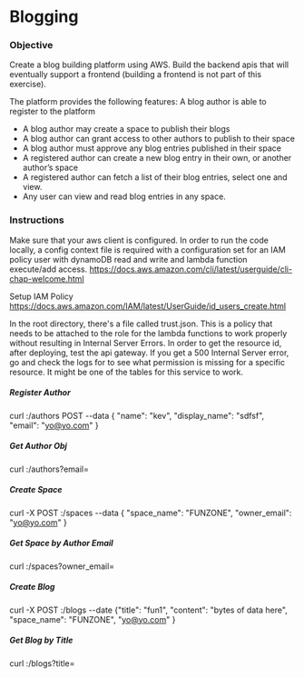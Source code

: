 # Blogging
### Objective 
 
Create a blog building platform using AWS. Build the backend apis that will eventually support a frontend (building a frontend is not part of this exercise).  
 
The platform provides the following features: A blog author is able to register to the platform 
- A blog author may create a space to publish their blogs 
- A blog author can grant access to other authors to publish to their space 
- A blog author must approve any blog entries published in their space 
- A registered author can create a new blog entry in their own, or another author’s space 
- A registered author can fetch a list of their blog entries, select one and view. 
- Any user can view and read blog entries in any space. 

### Instructions
Make sure that your aws client is configured. In order to run the code locally, a config context file is required with a
configuration set for an IAM policy user with dynamoDB read and write and lambda function execute/add access.
https://docs.aws.amazon.com/cli/latest/userguide/cli-chap-welcome.html

Setup IAM Policy
https://docs.aws.amazon.com/IAM/latest/UserGuide/id_users_create.html

In the root directory, there's a file called trust.json. This is a policy that needs to be attached to the role for the
lambda functions to work properly without resulting in Internal Server Errors. In order to get the resource id,
after deploying, test the api gateway. If you get a 500 Internal Server error, go and check the logs
for to see what permission is missing for a specific resource. It might be one of the tables for this
service to work.

##### Register Author
curl <uri>:/authors
POST --data {
             	"name": "kev",
             	"display_name": "sdfsf",
             	"email": "yo@yo.com"
             }
##### Get Author Obj
curl :/authors?email=<email-address>

##### Create Space
curl -X POST :/spaces  --data { "space_name": "FUNZONE", "owner_email": "yo@yo.com" }

##### Get Space by Author Email
curl :/spaces?owner_email=<email-address>

##### Create Blog
curl -X POST :/blogs --date {"title": "fun1", "content": "bytes of data here", "space_name": "FUNZONE", "yo@yo.com" }

##### Get Blog by Title
curl :/blogs?title=<title-name-here>
